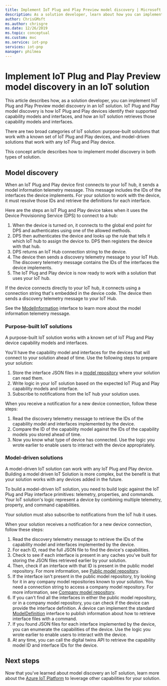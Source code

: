```yaml
---
title: Implement IoT Plug and Play Preview model discovery | Microsoft Docs
description: As a solution developer, learn about how you can implement IoT Plug and Play model discovery in your solution.
author: ChrisGMsft
ms.author: chrisgre
ms.date: 12/26/2019
ms.topic: conceptual
ms.custom: mvc
ms.service: iot-pnp
services: iot-pnp
manager: philmea
---
```


# Implement IoT Plug and Play Preview model discovery in an IoT solution

This article describes how, as a solution developer, you can implement IoT Plug and Play Preview model discovery in an IoT solution.  IoT Plug and Play model discovery is how IoT Plug and Play devices identify their supported capability models and interfaces, and how an IoT solution retrieves those capability models and interfaces.

There are two broad categories of IoT solution: purpose-built solutions that work with a known set of IoT Plug and Play devices, and model-driven solutions that work with any IoT Plug and Play device.

This concept article describes how to implement model discovery in both types of solution.

## Model discovery

When an IoT Plug and Play device first connects to your IoT hub, it sends a model information telemetry message. This message includes the IDs of the interfaces the device implements. For your solution to work with the device, it must resolve those IDs and retrieve the definitions for each interface.

Here are the steps an IoT Plug and Play device takes when it uses the Device Provisioning Service (DPS) to connect to a hub:

1. When the device is turned on, it connects to the global end point for DPS and authenticates using one of the allowed methods.
1. DPS then authenticates the device and looks up the rule that tells it which IoT hub to assign the device to. DPS then registers the device with that hub.
1. DPS returns an IoT Hub connection string to the device.
1. The device then sends a discovery telemetry message to your IoT Hub. The discovery telemetry message contains the IDs of the interfaces the device implements.
1. The IoT Plug and Play device is now ready to work with a solution that uses your IoT hub.

If the device connects directly to your IoT hub, it connects using a connection string that's embedded in the device code. The device then sends a discovery telemetry message to your IoT Hub.

See the [ModelInformation](concepts-common-interfaces.md) interface to learn more about the model information telemetry message.

### Purpose-built IoT solutions

A purpose-built IoT solution works with a known set of IoT Plug and Play device capability models and interfaces.

You'll have the capability model and interfaces for the devices that will connect to your solution ahead of time. Use the following steps to prepare your solution:

1. Store the interface JSON files in a [model repository](./howto-manage-models.md) where your solution can read them.
1. Write logic in your IoT solution based on the expected IoT Plug and Play capability models and interface.
1. Subscribe to notifications from the IoT hub your solution uses.

When you receive a notification for a new device connection, follow these steps:

1. Read the discovery telemetry message to retrieve the IDs of the capability model and interfaces implemented by the device.
1. Compare the ID of the capability model against the IDs of the capability models you stored ahead of time.
1. Now you know what type of device has connected. Use the logic you wrote earlier to enable users to interact with the device appropriately.

### Model-driven solutions

A model-driven IoT solution can work with any IoT Plug and Play device. Building a model driven IoT Solution is more complex, but the benefit is that your solution works with any devices added in the future.

To build a model-driven IoT solution, you need to build logic against the IoT Plug and Play interface primitives: telemetry, properties, and commands. Your IoT solution's logic represent a device by combining multiple telemetry, property, and command capabilities.

Your solution must also subscribe to notifications from the IoT hub it uses.

When your solution receives a notification for a new device connection, follow these steps:

1. Read the discovery telemetry message to retrieve the IDs of the capability model and interfaces implemented by the device.
1. For each ID, read the full JSON file to find the device's capabilities.
1. Check to see if each interface is present in any caches you've built for storing the JSON files retrieved earlier by your solution.
1. Then, check if an interface with that ID is present in the public model repository. For more information, see [Public model repository](howto-manage-models.md).
1. If the interface isn't present in the public model repository, try looking for it in any company model repositories known to your solution. You need a connection string to access a company model repository. For more information, see [Company model repository](howto-manage-models.md).
1. If you can't find all the interfaces in either the public model repository, or in a company model repository, you can check if the device can provide the interface definition. A device can implement the standard [ModelDefinition](concepts-common-interfaces.md) interface to publish information about how to retrieve interface files with a command.
1. If you found JSON files for each interface implemented by the device, you can enumerate the capabilities of the device. Use the logic you wrote earlier to enable users to interact with the device.
1. At any time, you can call the digital twins API to retrieve the capability model ID and interface IDs for the device.

## Next steps

Now that you've learned about model discovery an IoT solution, learn more about the [Azure IoT Platform](overview-iot-plug-and-play.md) to leverage other capabilities for your solution.
